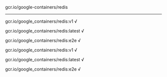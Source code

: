 gcr.io/google-containers/redis 

----
gcr.io/google_containers/redis:v1 √

gcr.io/google_containers/redis:latest √

gcr.io/google_containers/redis:e2e √

gcr.io/google_containers/redis:v1 √

gcr.io/google_containers/redis:latest √

gcr.io/google_containers/redis:e2e √

